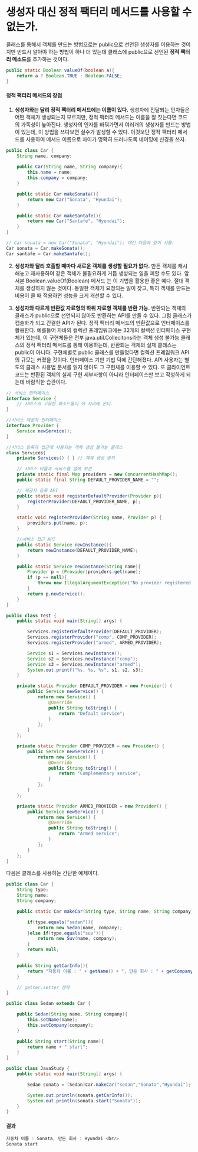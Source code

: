 # 생성자 대신 정적 팩터리 메서드를 사용할 수 없는가.

클래스를 통해서 객체를 만드는 방법으로는 public으로 선언된 생성자를 이용하는 것이지만 반드시 알아야 하는 방법이 하나 더 있는데 클래스에 public으로 선언된 **정적 팩터리 메소드**를 추가하는 것이다.

```java
public static Boolean valueOf(boolean a){
    return a ? Boolean.TRUE : Boolean.FALSE;
}
```

#### 정적 팩터리 메서드의 장점
1. **생성자와는 달리 정적 팩터리 메서드에는 이름이 있다.**
생성자에 전달되는 인자들은 어떤 객체가 생성되는지 모르지만, 정적 팩터리 메서드는 이름을 잘 짓는다면 코드의 가독성이 높아진다.
생성자의 인자를 바꿔가면서 여러개의 생성자를 만드는 방법이 있는데, 이 방법을 쓰다보면 실수가 발생할 수 있다.
이것보단 정적 팩터리 메서드를 사용하여 메서드 이름으로 차이가 명확히 드러나도록 네이밍에 신경을 쓰자.

```java
public class Car {
    String name, company;
    
    public Car(String name, String company){
        this.name = name;
        this.company = company;
    }

    public static Car makeSonata(){
        return new Car("Sonata", "Hyundai");
    }

    public static Car makeSantafe(){
        return new Car("Santafe", "Hyundai");
    }
}
```

```java
// Car sonata = new Car("Sonata", "Hyundai"); 대신 다음과 같이 사용.
Car sonata = Car.makeSonata();
Car santafe = Car.makeSantafe();
``` 


2. **생성자와 달리 호출할 때마다 새로운 객체를 생성할 필요가 없다.**
만든 객체를 캐시해놓고 재사용하여 같은 객체가 불필요하게 거듭 생성되는 일을 피할 수도 있다. 앞서본 Boolean.valueOf(Boolean) 메서드
는 이 기법을 활용한 좋은 예다. 절대 객체를 생성하지 않는 것이다. 동일한 객체가 요청되는 일이 잦고, 특히 객체를 만드는 비용이 클 때 적용하면
성능을 크게 개선할 수 있다.

3. **생성자와 다르게 반환값 자료형의 하위 자료형 객체를 반환 가능.**
반환되는 객체의 클래스가 public으로 선언되지 않아도 반환하는 API를 만들 수 있다. 그럼 클래스가 캡슐화가 되고 간결한 API가 된다.
정적 팩터리 메서드의 반환값으로 인터페이스를 활용한다. 예를들어 자바의 컬렉션 프레임워크에는 32개의 컬렉션 인터페이스 구현체가 있는데, 이 구현체들은 전부 
java.util.Collecitons라는 객체 생성 불가능 클래스의 정적 팩터리 메서드를 통해 이용하는데, 반환되는 객체의 실제 클래스는 public이 아니다.
구현체별로 public 클래스를 만들었다면 컬렉션 프레임워크 API의 규모는 커졌을 것이다. 인터페이스 기반 기법 덕에 간단해졌다.
API 사용자는 별도의 클래스 사용법 문서를 읽지 않아도 그 구현체를 이용할 수 있다. 또 클라이언트 코드는 반환된 객체의 실제 구현 세부사항이 아니라
인터페이스만 보고 작성하게 되는데 바람직한 습관이다. 

```java
// 서비스 인터페이스
interface Service {
    // 서비스의 고유한 메소드들이 이 자리에 온다.
}
```

```java
//서비스 제공자 인터페이스
interface Provider {
    Service newService();
}
```

```java
//서비스 등록과 접근에 사용되는 객체 생성 불가능 클래스
class Services{
    private Services() { } // 객체 생성 방지

    // 서비스 이름과 서비스를 맵에 보관
    private static final Map providers = new ConcurrentHashMap();
    public static final String DEFAULT_PROVIDER_NAME = "";

    // 제공자 등록 API
    public static void registerDefaultProvider(Provider p){
        registerProvider(DEFAULT_PROVIDER_NAME, p);
    }

    static void registerProvider(String name, Provider p) {
        providers.put(name, p);
    }

    //서비스 접근 API
    public static Service newInstance(){
        return newInstance(DEFAULT_PROVIDER_NAME);
    }

    public static Service newInstance(String name){
        Provider p = (Provider)providers.get(name);
        if (p == null){
            throw new IllegalArgumentException("No provider registered with name: " + name);
        }
        return p.newService();
    }
}
```

```java
public class Test {
    public static void main(String[] args) {

        Services.registerDefaultProvider(DEFAULT_PROVIDER);
        Services.registerProvider("comp", COMP_PROVIDER);
        Services.registerProvider("armed", ARMED_PROVIDER);

        Service s1 = Services.newInstance();
        Service s2 = Services.newInstance("comp");
        Service s3 = Services.newInstance("armed");
        System.out.printf("%s, %s, %s", s1, s2, s3);
    }

    private static Provider DEFAULT_PROVIDER = new Provider() {
        public Service newService() {
            return new Service() {
                @Override
                public String toString() {
                    return "Default service";
                }
            };
        }
    };

    private static Provider COMP_PROVIDER = new Provider() {
        public Service newService() {
            return new Service() {
                @Override
                public String toString() {
                    return "Complementary service";
                }
            };
        }
    };

    private static Provider ARMED_PROVIDER = new Provider() {
        public Service newService() {
            return new Service() {
                @Override
                public String toString() {
                    return "Armed service";
                }
            };
        }
    };
}
```


다음은 클래스를 사용하는 간단한 예제이다.

```java
public class Car {
    String type;
    String name;
    String company;

    public static Car makeCar(String type, String name, String company){

        if(type.equals("sedan")){
            return new Sedan(name, company);
        }else if(type.equals("suv")){
            return new Suv(name, company);
        }
        return null;
    }

    public String getCarInfo(){
        return "자동차 이름 : " + getName() + ", 만든 회사 : " + getCompany();
    }

    // getter,setter 생략
}
```

```java
public class Sedan extends Car {

    public Sedan(String name, String company){
        this.setName(name);
        this.setCompany(company);
    }

    public String start(String name){
        return name + " start";
    }
}
```

```java
public class JavaStudy {
    public static void main(String[] args) {

        Sedan sonata = (Sedan)Car.makeCar("sedan","Sonata","Hyundai");

        System.out.println(sonata.getCarInfo());
        System.out.println(sonata.start("Sonata"));
    }
}
```

#### 결과
```java
자동차 이름 : Sonata, 만든 회사 : Hyundai <br/>
Sonata start
```